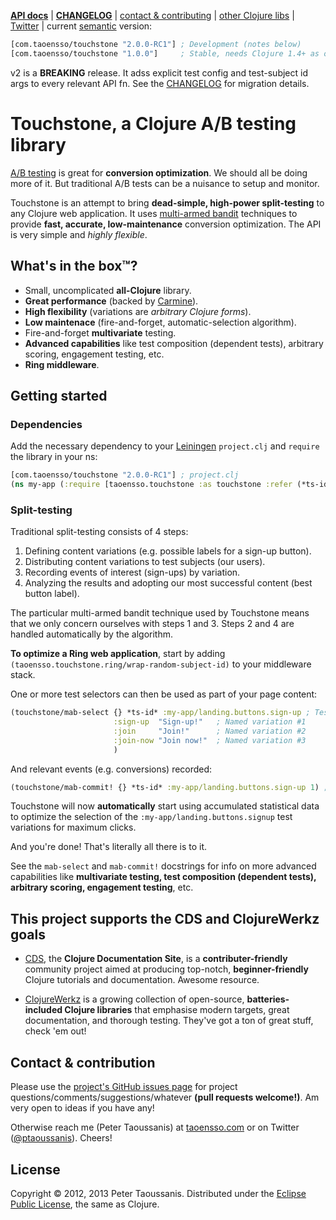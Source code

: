 **[API docs](http://ptaoussanis.github.io/touchstone/)** | **[CHANGELOG](https://github.com/ptaoussanis/touchstone/blob/master/CHANGELOG.md)** | [contact & contributing](#contact--contributing) | [other Clojure libs](https://www.taoensso.com/clojure-libraries) | [Twitter](https://twitter.com/#!/ptaoussanis) | current [semantic](http://semver.org/) version:

```clojure
[com.taoensso/touchstone "2.0.0-RC1"] ; Development (notes below)
[com.taoensso/touchstone "1.0.0"]     ; Stable, needs Clojure 1.4+ as of 1.0.0
```

v2 is a **BREAKING** release. It adss explicit test config and test-subject id args to every relevant API fn. See the [CHANGELOG](https://github.com/ptaoussanis/touchstone/blob/master/CHANGELOG.md) for migration details.

# Touchstone, a Clojure A/B testing library

[A/B testing](http://en.wikipedia.org/wiki/A/B_testing) is great for **conversion optimization**. We should all be doing more of it. But traditional A/B tests can be a nuisance to setup and monitor.

Touchstone is an attempt to bring **dead-simple, high-power split-testing** to any Clojure web application. It uses [multi-armed bandit](http://en.wikipedia.org/wiki/Multi-armed_bandit) techniques to provide **fast, accurate, low-maintenance** conversion optimization. The API is very simple and *highly flexible*.

## What's in the box™?
 * Small, uncomplicated **all-Clojure** library.
 * **Great performance** (backed by [Carmine](https://github.com/ptaoussanis/carmine)).
 * **High flexibility** (variations are *arbitrary Clojure forms*).
 * **Low maintenace** (fire-and-forget, automatic-selection algorithm).
 * Fire-and-forget **multivariate** testing.
 * **Advanced capabilities** like test composition (dependent tests), arbitrary scoring, engagement testing, etc.
 * **Ring middleware**.

## Getting started

### Dependencies

Add the necessary dependency to your [Leiningen](http://leiningen.org/) `project.clj` and `require` the library in your ns:

```clojure
[com.taoensso/touchstone "2.0.0-RC1"] ; project.clj
(ns my-app (:require [taoensso.touchstone :as touchstone :refer (*ts-id*)])) ; ns
```

### Split-testing

Traditional split-testing consists of 4 steps:
  1. Defining content variations (e.g. possible labels for a sign-up button).
  2. Distributing content variations to test subjects (our users).
  3. Recording events of interest (sign-ups) by variation.
  4. Analyzing the results and adopting our most successful content (best button label).

The particular multi-armed bandit technique used by Touchstone means that we only concern ourselves with steps 1 and 3. Steps 2 and 4 are handled automatically by the algorithm.

**To optimize a Ring web application**, start by adding `(taoensso.touchstone.ring/wrap-random-subject-id)` to your middleware stack.

One or more test selectors can then be used as part of your page content:

```clojure
(touchstone/mab-select {} *ts-id* :my-app/landing.buttons.sign-up ; Test id
                       :sign-up  "Sign-up!"   ; Named variation #1
                       :join     "Join!"      ; Named variation #2
                       :join-now "Join now!"  ; Named variation #3
                       )
```

And relevant events (e.g. conversions) recorded:

```clojure
(touchstone/mab-commit! {} *ts-id* :my-app/landing.buttons.sign-up 1) ; On sign-up button click
```

Touchstone will now **automatically** start using accumulated statistical data to optimize the selection of the `:my-app/landing.buttons.signup` test variations for maximum clicks.

And you're done! That's literally all there is to it.

See the `mab-select` and `mab-commit!` docstrings for info on more advanced capabilities like **multivariate testing, test composition (dependent tests), arbitrary scoring, engagement testing**, etc.

## This project supports the CDS and ClojureWerkz goals

  * [CDS](http://clojure-doc.org/), the **Clojure Documentation Site**, is a **contributer-friendly** community project aimed at producing top-notch, **beginner-friendly** Clojure tutorials and documentation. Awesome resource.

  * [ClojureWerkz](http://clojurewerkz.org/) is a growing collection of open-source, **batteries-included Clojure libraries** that emphasise modern targets, great documentation, and thorough testing. They've got a ton of great stuff, check 'em out!

## Contact & contribution

Please use the [project's GitHub issues page](https://github.com/ptaoussanis/touchstone/issues) for project questions/comments/suggestions/whatever **(pull requests welcome!)**. Am very open to ideas if you have any!

Otherwise reach me (Peter Taoussanis) at [taoensso.com](https://www.taoensso.com) or on Twitter ([@ptaoussanis](https://twitter.com/#!/ptaoussanis)). Cheers!

## License

Copyright &copy; 2012, 2013 Peter Taoussanis. Distributed under the [Eclipse Public License](http://www.eclipse.org/legal/epl-v10.html), the same as Clojure.